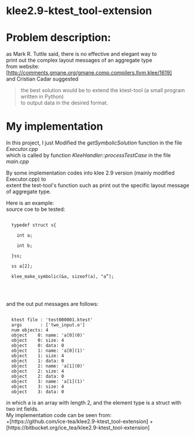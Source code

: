 klee2.9-ktest_tool-extension
============================
# Problem description:<br />
as Mark R. Tuttle said, there is no effective and elegant way to <br >
print out the complex layout messages of an aggregate type <br />
from website:[http://comments.gmane.org/gmane.comp.compilers.llvm.klee/1619] <br />
and Cristian Cadar suggested 
>the best solution would be to extend the ktest-tool (a small program written in Python) <br />
>to output data in the desired format.<br />

# My implementation <br >
In this project, I just Modified the *getSymbolicSolution* function in the file _Executor.cpp_<br />
which is called by function *KleeHandler::processTestCase* in the file _main.cpp_<br />

By some implementation codes into klee 2.9 version (mainly modified Executor.cpp) to<br />
extent the test-tool's function such as print out the specific layout message of aggregate type.<br />

Here is an example:<br />
source coe to be tested:<br />
<pre><code>
  typedef struct s{<br />
    int a;<br />
    int b;<br />
  }ss;<br />
  ss a[2];<br />
  klee_make_symbolic(&a, sizeof(a), "a”);<br />
  </code></pre>
<br />
and the out put messages are follows:
<pre><code>
  ktest file : 'test000001.ktest'
  args       : ['two_input.o']
  num objects: 4
  object    0: name: 'a[0](0)'
  object    0: size: 4
  object    0: data: 0
  object    1: name: 'a[0](1)'
  object    1: size: 4
  object    1: data: 0
  object    2: name: 'a[1](0)'
  object    2: size: 4
  object    2: data: 0
  object    3: name: 'a[1](1)'
  object    3: size: 4
  object    3: data: 0
</code></pre>
in which a is an array with length 2, and the element type is a struct with two int fields.<br />
My implementation code can be seen from: <br />
+[https://github.com/ice-tea/klee2.9-ktest_tool-extension]
+[https://bitbucket.org/ice_tea/klee2.9-ktest_tool-extension]
